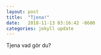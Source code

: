 ```yaml
---
layout: post
title:  "Tjena!"
date:   2018-11-13 03:16:42 -0600
categories: jekyll update
---
```

Tjena vad gör du?
